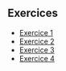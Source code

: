 ## Exercices

* [Exercice 1](ex1.md)
* [Exercice 2](ex2.md)
* [Exercice 3](ex3.md)
* [Exercice 4](ex4.md)
